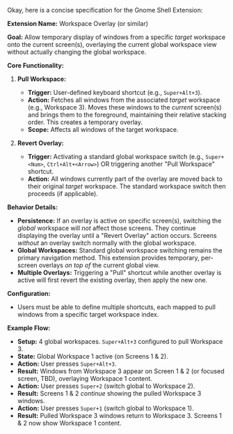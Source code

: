 Okay, here is a concise specification for the Gnome Shell Extension:

**Extension Name:** Workspace Overlay (or similar)

**Goal:** Allow temporary display of windows from a specific *target* workspace onto the current screen(s), overlaying the current global workspace view without actually changing the global workspace.

**Core Functionality:**

1.  **Pull Workspace:**
    * **Trigger:** User-defined keyboard shortcut (e.g., `Super+Alt+3`).
    * **Action:** Fetches all windows from the associated *target* workspace (e.g., Workspace 3). Moves these windows to the *current* screen(s) and brings them to the foreground, maintaining their relative stacking order. This creates a temporary overlay.
    * **Scope:** Affects all windows of the target workspace.

2.  **Revert Overlay:**
    * **Trigger:** Activating a standard global workspace switch (e.g., `Super+<Num>`, `Ctrl+Alt+<Arrow>`) OR triggering another "Pull Workspace" shortcut.
    * **Action:** All windows currently part of the overlay are moved back to their original *target* workspace. The standard workspace switch then proceeds (if applicable).

**Behavior Details:**

* **Persistence:** If an overlay is active on specific screen(s), switching the *global* workspace will *not* affect those screens. They continue displaying the overlay until a "Revert Overlay" action occurs. Screens *without* an overlay switch normally with the global workspace.
* **Global Workspaces:** Standard global workspace switching remains the primary navigation method. This extension provides temporary, per-screen overlays *on top of* the current global view.
* **Multiple Overlays:** Triggering a "Pull" shortcut while another overlay is active will first revert the existing overlay, then apply the new one.

**Configuration:**

* Users must be able to define multiple shortcuts, each mapped to pull windows from a specific target workspace index.

**Example Flow:**

* **Setup:** 4 global workspaces. `Super+Alt+3` configured to pull Workspace 3.
* **State:** Global Workspace 1 active (on Screens 1 & 2).
* **Action:** User presses `Super+Alt+3`.
* **Result:** Windows from Workspace 3 appear on Screen 1 & 2 (or focused screen, TBD), overlaying Workspace 1 content.
* **Action:** User presses `Super+2` (switch global to Workspace 2).
* **Result:** Screens 1 & 2 *continue* showing the pulled Workspace 3 windows.
* **Action:** User presses `Super+1` (switch global to Workspace 1).
* **Result:** Pulled Workspace 3 windows return to Workspace 3. Screens 1 & 2 now show Workspace 1 content.